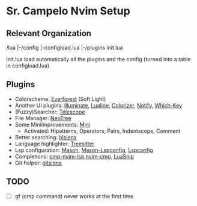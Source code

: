 # Sr. Campelo Nvim Setup
## Relevant Organization
/lua
|-/config
  |-configload.lua
|-/plugins
init.lua

init.lua load automatically all the plugins and the config (turned into a table in configload.lua)

## Plugins
- Colorscheme: [Everforest](https://github.com/sainnhe/everforest) (Soft Light)
- Another UI plugins: [Illuminate](https://github.com/RRethy/vim-illuminate), [Lualine](https://github.com/nvim-lualine/nvim-lualine), [Colorizer](https://github.com/norcalli/nvim-colorizer), [Notify](https://github.com/rcarriga/nvim-notify), [Which-Key](https://github.com/folke/which-key.nvim)
- (Fuzzy)Searcher: [Telescope](https://github.com/nvim-telescope/telescope.nvim)
- File Manager: [NeoTree](https://github.com/nvim-neo-tree/neo-tree.nvim)
- Some MiniImprovements: [Mini](https://github.com/echasnovski/mini.nvim)
    - Activated: Hipatterns, Operators, Pairs, Indentscope, Comment
- Better searching: [hlslens](https://github.com/kevinhwang91/nvim-hlslens)
- Language highlighter: [Treesitter](https://github.com/nvim-treesitter/nvim-treesitter)
- Lsp configuration: [Mason](https://github.com/williamboman/mason.nvim), [Mason-Lspconfig](https://github.com/williamboman/mason-lspconfig.nvim), [Lspconfig](https://github.com/neovim/nvim-lspconfig)
- Completions: [cmp-nvim-lsp](https://github.com/hrsh7th/cmp-nvim-lsp),[nvim-cmp](https://github.com/hrsh7th/nvim-cmp), [LuaSnip](https://github.com/L3MON4d3/LuaSnip)
- Git helper: [gitsigns](https://github.com/lewis6991/gitsigns.nvim)

## TODO
- [ ] <Leader>gf (cmp command) never works at the first time
